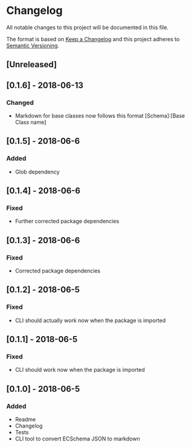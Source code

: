 # Changelog
All notable changes to this project will be documented in this file.

The format is based on [Keep a Changelog](http://keepachangelog.com/en/1.0.0/)
and this project adheres to [Semantic Versioning](http://semver.org/spec/v2.0.0.html).

## [Unreleased]

## [0.1.6] - 2018-06-13
### Changed
- Markdown for base classes now follows this format [Schema]:[Base Class name]

## [0.1.5] - 2018-06-6
### Added
- Glob dependency

## [0.1.4] - 2018-06-6
### Fixed
- Further corrected package dependencies

## [0.1.3] - 2018-06-6
### Fixed
- Corrected package dependencies

## [0.1.2] - 2018-06-5
### Fixed
- CLI should actually work now when the package is imported

## [0.1.1] - 2018-06-5
### Fixed
- CLI should work now when the package is imported

## [0.1.0] - 2018-06-5
### Added
- Readme
- Changelog
- Tests
- CLI tool to convert ECSchema JSON to markdown